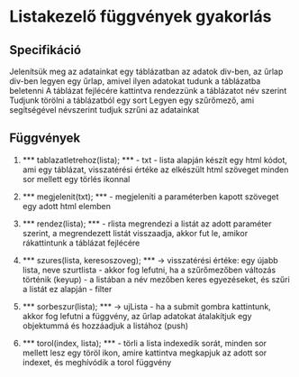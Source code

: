 # Listakezelő függvények gyakorlás 

## Specifikáció

Jelenítsük meg az adatainkat egy táblázatban az adatok div-ben, az űrlap div-ben legyen egy űrlap, amivel ilyen adatokat tudunk a táblázatba beletenni
A táblázat fejlécére kattintva rendezzünk a táblázatot név szerint
Tudjunk törölni a táblázatból egy sort
Legyen egy szűrőmező, ami segítségével névszerint tudjuk szrűni az adatainkat

## Függvények

1. *** tablazatletrehoz(lista); *** - txt - lista alapján készít egy html kódot, ami egy táblázat, visszatérési értéke az elkészült html szöveget minden sor mellett egy törlés ikonnal

2. *** megjelenit(txt); *** - megjeleníti a paraméterben kapott szöveget egy adott html elemben

3. *** rendez(lista); *** - rlista megrendezi a listát az adott paraméter szerint, a megrendezett listát visszaadja, akkor fut le, amikor rákattintunk a táblázat fejlécére  

4. *** szures(lista, keresoszoveg); *** -> visszatérési értéke: egy újabb lista, neve szurtlista -  akkor fog lefutni, ha a szűrőmezőben változás történik (keyup) - a listában a név mezőben keres egyezéseket, és szűri a listát ez alapján - filter

5. *** sorbeszur(lista); *** -> ujLista -  ha a submit gombra kattintunk, akkor fog lefutni a függvény, az űrlap adatokat átalakítjuk egy objektummá és hozzáadjuk a listához (push)

6. *** torol(index, lista); *** - törli a lista indexedik sorát, minden sor mellett lesz egy töröl ikon, amire kattintva megkapjuk az adott sor indexet, és meghívódik a torol függvény
